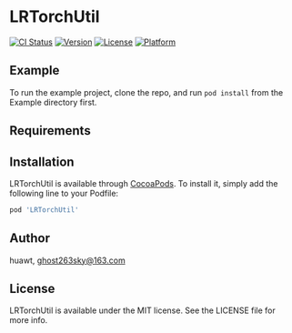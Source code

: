 # LRTorchUtil

[![CI Status](https://img.shields.io/travis/huawt/LRTorchUtil.svg?style=flat)](https://travis-ci.org/huawt/LRTorchUtil)
[![Version](https://img.shields.io/cocoapods/v/LRTorchUtil.svg?style=flat)](https://cocoapods.org/pods/LRTorchUtil)
[![License](https://img.shields.io/cocoapods/l/LRTorchUtil.svg?style=flat)](https://cocoapods.org/pods/LRTorchUtil)
[![Platform](https://img.shields.io/cocoapods/p/LRTorchUtil.svg?style=flat)](https://cocoapods.org/pods/LRTorchUtil)

## Example

To run the example project, clone the repo, and run `pod install` from the Example directory first.

## Requirements

## Installation

LRTorchUtil is available through [CocoaPods](https://cocoapods.org). To install
it, simply add the following line to your Podfile:

```ruby
pod 'LRTorchUtil'
```

## Author

huawt, ghost263sky@163.com

## License

LRTorchUtil is available under the MIT license. See the LICENSE file for more info.
